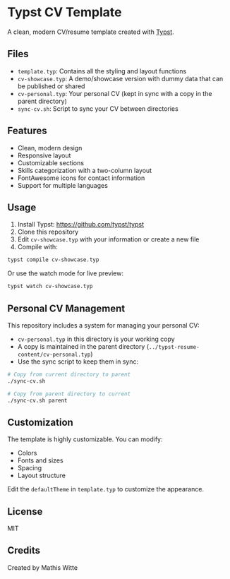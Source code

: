# Typst CV Template

A clean, modern CV/resume template created with [Typst](https://typst.app/).

## Files

- `template.typ`: Contains all the styling and layout functions
- `cv-showcase.typ`: A demo/showcase version with dummy data that can be published or shared
- `cv-personal.typ`: Your personal CV (kept in sync with a copy in the parent directory)
- `sync-cv.sh`: Script to sync your CV between directories

## Features

- Clean, modern design
- Responsive layout
- Customizable sections
- Skills categorization with a two-column layout
- FontAwesome icons for contact information
- Support for multiple languages

## Usage

1. Install Typst: https://github.com/typst/typst
2. Clone this repository
3. Edit `cv-showcase.typ` with your information or create a new file
4. Compile with:

```bash
typst compile cv-showcase.typ
```

Or use the watch mode for live preview:

```bash
typst watch cv-showcase.typ
```

## Personal CV Management

This repository includes a system for managing your personal CV:

- `cv-personal.typ` in this directory is your working copy
- A copy is maintained in the parent directory (`../typst-resume-content/cv-personal.typ`)
- Use the sync script to keep them in sync:

```bash
# Copy from current directory to parent
./sync-cv.sh

# Copy from parent directory to current
./sync-cv.sh parent
```

## Customization

The template is highly customizable. You can modify:

- Colors
- Fonts and sizes
- Spacing
- Layout structure

Edit the `defaultTheme` in `template.typ` to customize the appearance.

## License

MIT

## Credits

Created by Mathis Witte 